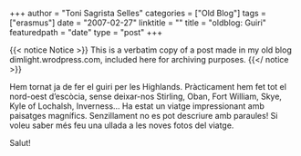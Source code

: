 +++
author = "Toni Sagrista Selles"
categories = ["Old Blog"]
tags = ["erasmus"]
date = "2007-02-27"
linktitle = ""
title = "oldblog: Guiri" 
featuredpath = "date"
type = "post"
+++

{{< notice Notice >}}
This is a verbatim copy of a post made in my old blog dimlight.wrodpress.com, included here for archiving purposes.
{{</ notice >}}


Hem tornat ja de fer el guiri per les Highlands. Pràcticament hem fet tot el nord-oest d’escòcia, sense deixar-nos Stirling, Oban, Fort William, Skye, Kyle of Lochalsh, Inverness… Ha estat un viatge impressionant amb paisatges magnífics. Senzillament no es pot descriure amb paraules! Si voleu saber més feu una ullada a les noves fotos del viatge.

Salut!
